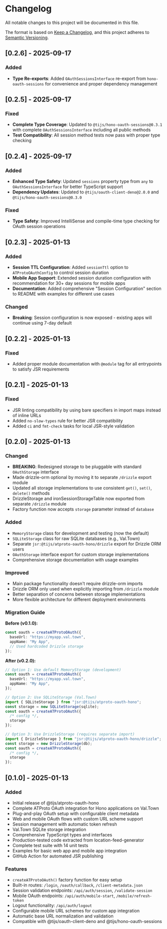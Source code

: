 # Changelog

All notable changes to this project will be documented in this file.

The format is based on [Keep a Changelog](https://keepachangelog.com/en/1.0.0/),
and this project adheres to
[Semantic Versioning](https://semver.org/spec/v2.0.0.html).

## [0.2.6] - 2025-09-17

### Added

- **Type Re-exports**: Added `OAuthSessionsInterface` re-export from `hono-oauth-sessions` for convenience and proper dependency management

## [0.2.5] - 2025-09-17

### Fixed

- **Complete Type Coverage**: Updated to `@tijs/hono-oauth-sessions@0.3.1` with
  complete `OAuthSessionsInterface` including all public methods
- **Test Compatibility**: All session method tests now pass with proper type
  checking

## [0.2.4] - 2025-09-17

### Added

- **Enhanced Type Safety**: Updated `sessions` property type from `any` to
  `OAuthSessionsInterface` for better TypeScript support
- **Dependency Updates**: Updated to `@tijs/oauth-client-deno@2.0.0` and
  `@tijs/hono-oauth-sessions@0.3.0`

### Fixed

- **Type Safety**: Improved IntelliSense and compile-time type checking for
  OAuth session operations

## [0.2.3] - 2025-01-13

### Added

- **Session TTL Configuration**: Added `sessionTtl` option to
  `ATProtoOAuthConfig` to control session duration
- **Mobile App Support**: Extended session duration configuration with
  recommendation for 30+ day sessions for mobile apps
- **Documentation**: Added comprehensive "Session Configuration" section to
  README with examples for different use cases

### Changed

- **Breaking**: Session configuration is now exposed - existing apps will
  continue using 7-day default

## [0.2.2] - 2025-01-13

### Fixed

- Added proper module documentation with `@module` tag for all entrypoints to
  satisfy JSR requirements

## [0.2.1] - 2025-01-13

### Fixed

- JSR linting compatibility by using bare specifiers in import maps instead of
  inline URLs
- Added `no-slow-types` rule for better JSR compatibility
- Added `ci` and `fmt-check` tasks for local JSR-style validation

## [0.2.0] - 2025-01-13

### Changed

- **BREAKING**: Redesigned storage to be pluggable with standard `OAuthStorage`
  interface
- Made drizzle-orm optional by moving it to separate `/drizzle` export module
- Updated all storage implementations to use consistent `get()`, `set()`,
  `delete()` methods
- DrizzleStorage and ironSessionStorageTable now exported from separate
  `/drizzle` module
- Factory function now accepts `storage` parameter instead of `database`

### Added

- `MemoryStorage` class for development and testing (now the default)
- `SQLiteStorage` class for raw SQLite databases (e.g., Val.Town)
- Separate `jsr:@tijs/atproto-oauth-hono/drizzle` export for Drizzle ORM users
- `OAuthStorage` interface export for custom storage implementations
- Comprehensive storage documentation with usage examples

### Improved

- Main package functionality doesn't require drizzle-orm imports
- Drizzle ORM only used when explicitly importing from `/drizzle` module
- Better separation of concerns between storage implementations
- More flexible architecture for different deployment environments

### Migration Guide

**Before (v0.1.0):**

```typescript
const oauth = createATProtoOAuth({
  baseUrl: "https://myapp.val.town",
  appName: "My App",
  // Used hardcoded Drizzle storage
});
```

**After (v0.2.0):**

```typescript
// Option 1: Use default MemoryStorage (development)
const oauth = createATProtoOAuth({
  baseUrl: "https://myapp.val.town",
  appName: "My App",
});

// Option 2: Use SQLiteStorage (Val.Town)
import { SQLiteStorage } from "jsr:@tijs/atproto-oauth-hono";
const storage = new SQLiteStorage(sqlite);
const oauth = createATProtoOAuth({
  /* config */,
  storage
});

// Option 3: Use DrizzleStorage (requires separate import)
import { DrizzleStorage } from "jsr:@tijs/atproto-oauth-hono/drizzle";
const storage = new DrizzleStorage(db);
const oauth = createATProtoOAuth({
  /* config */,
  storage
});
```

## [0.1.0] - 2025-01-13

### Added

- Initial release of @tijs/atproto-oauth-hono
- Complete ATProto OAuth integration for Hono applications on Val.Town
- Plug-and-play OAuth setup with configurable client metadata
- Web and mobile OAuth flows with custom URL scheme support
- Session management with automatic token refresh
- Val.Town SQLite storage integration
- Comprehensive TypeScript types and interfaces
- Production-tested code extracted from location-feed-generator
- Complete test suite with 14 unit tests
- Examples for basic web app and mobile app integration
- GitHub Action for automated JSR publishing

### Features

- `createATProtoOAuth()` factory function for easy setup
- Built-in routes: `/login`, `/oauth/callback`, `/client-metadata.json`
- Session validation endpoints: `/api/auth/session`, `/validate-session`
- Mobile OAuth endpoints: `/api/auth/mobile-start`, `/mobile/refresh-token`
- Logout functionality: `/api/auth/logout`
- Configurable mobile URL schemes for custom app integration
- Automatic base URL normalization and validation
- Compatible with @tijs/oauth-client-deno and @tijs/hono-oauth-sessions
